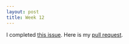 ```yaml
---
layout: post
title: Week 12
---
```


I completed [this issue](https://github.com/osquery/osquery/issues/6015). Here is my [pull request](https://github.com/osquery/osquery/pull/6055).

